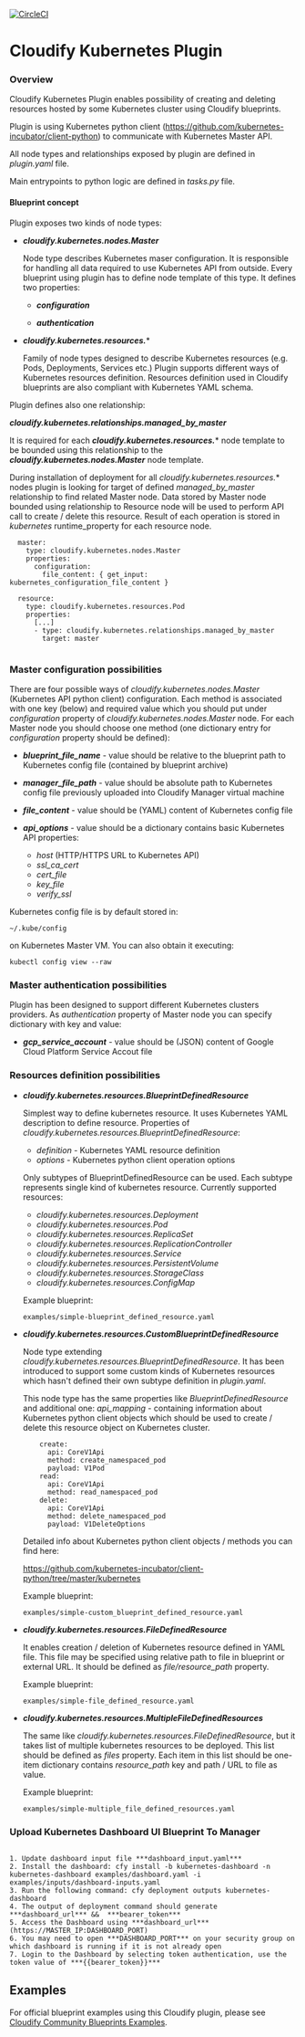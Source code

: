 [![CircleCI](https://circleci.com/gh/cloudify-incubator/cloudify-kubernetes-plugin.svg?style=svg)](https://circleci.com/gh/cloudify-incubator/cloudify-kubernetes-plugin)

# Cloudify Kubernetes Plugin

### Overview

Cloudify Kubernetes Plugin enables possibility of creating and deleting resources
hosted by some Kubernetes cluster using Cloudify blueprints.

Plugin is using Kubernetes python client
(https://github.com/kubernetes-incubator/client-python)
to communicate with Kubernetes Master API.

All node types and relationships exposed by plugin are defined in *plugin.yaml* file.

Main entrypoints to python logic are defined in *tasks.py* file.


#### Blueprint concept

Plugin exposes two kinds of node types:

* ***cloudify.kubernetes.nodes.Master***
    
    Node type describes Kubernetes maser configuration.
    It is responsible for handling all data required to use Kubernetes API from outside.
    Every blueprint using plugin has to define node template of this type.
    It defines two properties:

    - ***configuration***
    
    - ***authentication***
     
* ***cloudify.kubernetes.resources.****

    Family of node types designed to describe Kubernetes resources (e.g. Pods, Deployments, Services etc.)
    Plugin supports different ways of Kubernetes resources definition.
    Resources definition used in Cloudify blueprints are also compliant with Kubernetes YAML schema. 

Plugin defines also one relationship:

***cloudify.kubernetes.relationships.managed_by_master***

It is required for each ***cloudify.kubernetes.resources.**** node template
to be bounded using this relationship to the ***cloudify.kubernetes.nodes.Master*** node template.

During installation of deployment for all *cloudify.kubernetes.resources.** nodes 
plugin is looking for target of defined *managed_by_master* relationship to find related Master node.
Data stored by Master node bounded using relationship to Resource node will be used to perform API call to create / delete this resource.
Result of each operation is stored in *kubernetes* runtime_property for each resource node.

```
  master:
    type: cloudify.kubernetes.nodes.Master
    properties:
      configuration:
        file_content: { get_input: kubernetes_configuration_file_content }

  resource:
    type: cloudify.kubernetes.resources.Pod
    properties:
      [...]
      - type: cloudify.kubernetes.relationships.managed_by_master
        target: master
           
```

### Master configuration possibilities

There are four possible ways of *cloudify.kubernetes.nodes.Master* (Kubernetes API python client) configuration.
Each method is associated with one key (below) and required value which you should put under *configuration* property of *cloudify.kubernetes.nodes.Master* node.
For each Master node you should choose one method (one dictionary entry for *configuration* property should be defined): 

 * ***blueprint_file_name*** - value should be relative to the blueprint path to Kubernetes config file (contained by blueprint archive)
 
 * ***manager_file_path*** - value should be absolute path to Kubernetes config file previously uploaded into Cloudify Manager virtual machine
 
 * ***file_content*** - value should be (YAML) content of Kubernetes config file 
 
 * ***api_options*** - value should be a dictionary contains basic Kubernetes API properties:
    - *host* (HTTP/HTTPS URL to Kubernetes API)
    - *ssl_ca_cert*
    - *cert_file*
    - *key_file*
    - *verify_ssl*

Kubernetes config file is by default stored in:

```~/.kube/config```

on Kubernetes Master VM. You can also obtain it executing:

```kubectl config view --raw```

### Master authentication possibilities

Plugin has been designed to support different Kubernetes clusters providers.
As *authentication* property of Master node you can specify dictionary with key and value: 

 * ***gcp_service_account*** -  value should be (JSON) content of Google Cloud Platform Service Accout file

### Resources definition possibilities

 * ***cloudify.kubernetes.resources.BlueprintDefinedResource***
    
    Simplest way to define kubernetes resource.
    It uses Kubernetes YAML description to define resource.
    Properties of *cloudify.kubernetes.resources.BlueprintDefinedResource*:
        
    - *definition* - Kubernetes YAML resource definition
    - *options* - Kubernetes python client operation options

    Only subtypes of BlueprintDefinedResource can be used.
    Each subtype represents single kind of kubernetes resource.
    Currently supported resources:

    - *cloudify.kubernetes.resources.Deployment*
    - *cloudify.kubernetes.resources.Pod*
    - *cloudify.kubernetes.resources.ReplicaSet*
    - *cloudify.kubernetes.resources.ReplicationController*
    - *cloudify.kubernetes.resources.Service*
    - *cloudify.kubernetes.resources.PersistentVolume*
    - *cloudify.kubernetes.resources.StorageClass*
    - *cloudify.kubernetes.resources.ConfigMap*
    
    Example blueprint:
  
    ```examples/simple-blueprint_defined_resource.yaml```
 
 * ***cloudify.kubernetes.resources.CustomBlueprintDefinedResource***
 
    Node type extending *cloudify.kubernetes.resources.BlueprintDefinedResource*.
    It has been introduced to support some custom kinds of Kubernetes resources
    which hasn't defined their own subtype definition in *plugin.yaml*.
    
    This node type has the same properties like *BlueprintDefinedResource* 
    and additional one: *api_mapping* - containing information about Kubernetes python client objects
    which should be used to create / delete this resource object on Kubernetes cluster.
    
    ```
        create:
          api: CoreV1Api
          method: create_namespaced_pod
          payload: V1Pod
        read:
          api: CoreV1Api
          method: read_namespaced_pod
        delete:
          api: CoreV1Api
          method: delete_namespaced_pod
          payload: V1DeleteOptions
    ```
    Detailed info about Kubernetes python client objects / methods you can find here:
    
    https://github.com/kubernetes-incubator/client-python/tree/master/kubernetes
 
    Example blueprint:
  
    ```examples/simple-custom_blueprint_defined_resource.yaml```
 
 * ***cloudify.kubernetes.resources.FileDefinedResource***
 
    It enables creation / deletion of Kubernetes resource defined in YAML file.
    This file may be specified using relative path to file in blueprint or external URL.
    It should be defined as *file/resource_path* property.

    Example blueprint:
  
    ```examples/simple-file_defined_resource.yaml``` 
 
 * ***cloudify.kubernetes.resources.MultipleFileDefinedResources***

    The same like *cloudify.kubernetes.resources.FileDefinedResource*, but it takes list of multiple kubernetes resources to be deployed.
    This list should be defined as *files* property. Each item in this list should be one-item dictionary contains *resource_path* key and path / URL to file as value.

    Example blueprint:
  
    ```examples/simple-multiple_file_defined_resources.yaml```




### Upload Kubernetes Dashboard UI Blueprint To Manager
```shell

1. Update dashboard input file ***dashboard_input.yaml***
2. Install the dashboard: cfy install -b kubernetes-dashboard -n kubernetes-dashboard examples/dashboard.yaml -i examples/inputs/dashboard-inputs.yaml
3. Run the following command: cfy deployment outputs kubernetes-dashboard
4. The output of deployment command should generate ***dashboard_url*** &&  ***bearer_token***
5. Access the Dashboard using ***dashboard_url*** (https://MASTER_IP:DASHBOARD_PORT)
6. You may need to open ***DASHBOARD_PORT*** on your security group on which dashboard is running if it is not already open
7. Login to the Dashboard by selecting token authentication, use the token value of ***{{bearer_token}}***
```

## Examples
For official blueprint examples using this Cloudify plugin, please see [Cloudify Community Blueprints Examples](https://github.com/cloudify-community/blueprint-examples/).
